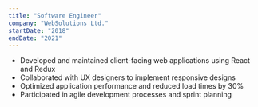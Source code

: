 ```yaml
---
title: "Software Engineer"
company: "WebSolutions Ltd."
startDate: "2018"
endDate: "2021"
---
```


- Developed and maintained client-facing web applications using React and Redux
- Collaborated with UX designers to implement responsive designs
- Optimized application performance and reduced load times by 30%
- Participated in agile development processes and sprint planning 